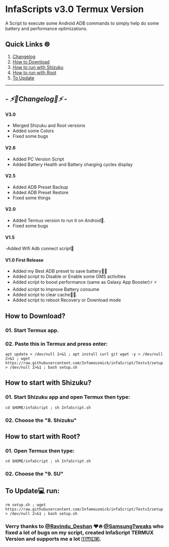 
# InfaScripts v3.0 Termux Version
A Script to execute some Android ADB commands to simply help do some battery and performance optimizations. <br>


## Quick Links 🌐

01. [Changelog](https://github.com/Infamousmick/infaScript/tree/Testv3?tab=readme-ov-file#---%EF%B8%8Fchangelog%EF%B8%8F---)
02. [How to Download](https://github.com/Infamousmick/infaScript/tree/Testv3?tab=readme-ov-file#how-to-download)
03. [How to run with Shizuku](https://github.com/Infamousmick/infaScript/tree/Testv3?tab=readme-ov-file#how-to-staer-with-shizuku)
04. [How to run with Root](https://github.com/Infamousmick/infaScript/tree/Testv3?tab=readme-ov-file#01-run-this-on-termux-to-start-the-script-)
05. [To Update](https://github.com/Infamousmick/infaScript/tree/Testv3?tab=readme-ov-file#to-update-run)

<hr>

## <i> - ⚡️🔋Changelog🔋⚡️ - </i>

#### V3.0
- Merged Shizuku and Root versions
- Added some Colors
- Fixed some bugs

#### V2.6
- Added PC Version Script
- Added Battery Health and Battery charging cycles display

####  V2.5
- Added ADB Preset Backup
- Added ADB Preset Restore
- Fixed some things

####  V2.0
- Added Termux version to run it on Android🤖.
- Fixed some bugs

####  V1.5
-Added Wifi Adb connect script📶

####  V1.0 First Release
- Added my Best ADB preset to save battery🔋🔋  
- Added script to Disable or Enable some GMS activities
- Added script to boost performance (same as Galaxy App Booster)⚡️ ⚡️ 
- Added script to Improve Battery consume
- Added script to clear cache🧹✨.
- Added script to reboot Recovery or Download mode


## How to Download?

### 01. Start Termux app.

### 02. Paste this in Termux and press enter:

```
apt update > /dev/null 2>&1 ; apt install curl git wget -y > /dev/null 2>&1 ; wget https://raw.githubusercontent.com/Infamousmick/infaScript/Testv3/setup.sh > /dev/null 2>&1 ; bash setup.sh
```

## How to start with Shizuku?

### 01. Start Shizuku app and open Termux then type:
```
cd $HOME/infaScript ; sh InfaScript.sh
```
### 02. Choose the "8. Shizuku"


## How to start with Root?

### 01. Open Termux then type:
```
cd $HOME/infaScript ; sh InfaScript.sh
```
### 02. Choose the "9. SU"

## To Update💻 run:
```
rm setup.sh ; wget https://raw.githubusercontent.com/Infamousmick/infaScript/Testv3/setup.sh > /dev/null 2>&1 ; bash setup.sh
```
### Verry thanks to [@Ravindu_Deshan](https://t.me/Ravindu_Deshan) ❤️🔥  [@SamsungTweaks](https://t.me/SamsungTweaks) who fixed a lot of bugs on my script, created InfaScript TERMUX Version and supports me a lot 🇮🇹🇱🇰.

